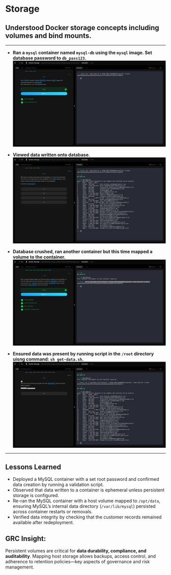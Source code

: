 # Storage

## Understood Docker storage concepts including volumes and bind mounts.

---

- **Ran a `mysql` container named `mysql-db` using the `mysql` image. Set database password to `db_pass123`.**
![cmd](evidence/sql.png)

- **Viewed data written onto database.**
![cmd](evidence/data.png)


- **Database crushed, ran another container but this time mapped a volume to the container.**
![cmd](evidence/volume.png)

- **Ensured data was present by running script in the `/root` directory uisng command: `sh get-data.sh`.**
![cmd](evidence/present.png)

---

## Lessons Learned 

- Deployed a MySQL container with a set root password and confirmed data creation by running a validation script.  
- Observed that data written to a container is ephemeral unless persistent storage is configured.  
- Re-ran the MySQL container with a host volume mapped to `/opt/data`, ensuring MySQL’s internal data directory (`/var/lib/mysql`) persisted across container restarts or removals.  
- Verified data integrity by checking that the customer records remained available after redeployment.

## GRC Insight:
Persistent volumes are critical for **data durability, compliance, and auditability**. Mapping host storage allows backups, access control, and adherence to retention policies—key aspects of governance and risk management.



